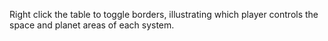 Right click the table to toggle borders, illustrating which player controls the space and planet areas of each system.
